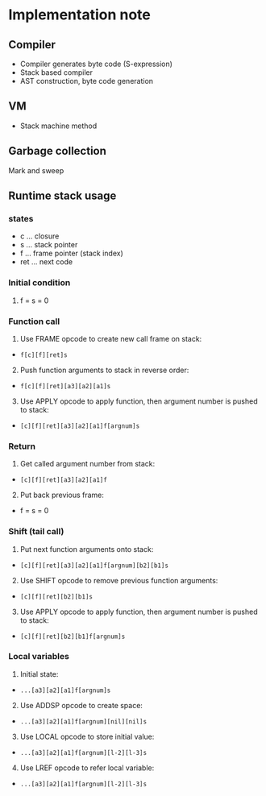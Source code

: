 Implementation note
===================

## Compiler
* Compiler generates byte code (S-expression)
* Stack based compiler
* AST construction, byte code generation

## VM
* Stack machine method

## Garbage collection
Mark and sweep


## Runtime stack usage
### states
* c   ... closure
* s   ... stack pointer
* f   ... frame pointer (stack index)
* ret ... next code

### Initial condition
1. f = s = 0

### Function call
1. Use FRAME opcode to create new call frame on stack:
  - `f[c][f][ret]s`
2. Push function arguments to stack in reverse order:
  - `f[c][f][ret][a3][a2][a1]s`
3. Use APPLY opcode to apply function,
   then argument number is pushed to stack:
  - `[c][f][ret][a3][a2][a1]f[argnum]s`

### Return
1. Get called argument number from stack:
  - `[c][f][ret][a3][a2][a1]f`
2. Put back previous frame:
  - f = s = 0

### Shift (tail call)
1. Put next function arguments onto stack:
  - `[c][f][ret][a3][a2][a1]f[argnum][b2][b1]s`
2. Use SHIFT opcode to remove previous function arguments:
  - `[c][f][ret][b2][b1]s`
3. Use APPLY opcode to apply function,
   then argument number is pushed to stack:
  - `[c][f][ret][b2][b1]f[argnum]s`

### Local variables
1. Initial state:
  - `...[a3][a2][a1]f[argnum]s`
2. Use ADDSP opcode to create space:
  - `...[a3][a2][a1]f[argnum][nil][nil]s`
3. Use LOCAL opcode to store initial value:
  - `...[a3][a2][a1]f[argnum][l-2][l-3]s`
4. Use LREF opcode to refer local variable:
  - `...[a3][a2][a1]f[argnum][l-2][l-3]s`

